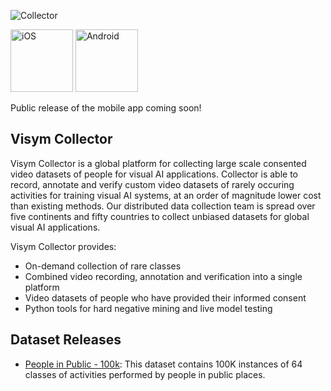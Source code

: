 ![Collector](http://i3.ytimg.com/vi/HjNa7_T-Xkc/maxresdefault.jpg)

<img alt="iOS" src="https://developer.apple.com/app-store/marketing/guidelines/images/badge-download-on-the-app-store.svg" height="100"/>  <img alt="Android" src="https://upload.wikimedia.org/wikipedia/commons/7/78/Google_Play_Store_badge_EN.svg" height="100"/>

Public release of the mobile app coming soon!


## Visym Collector

Visym Collector is a global platform for collecting large scale consented video datasets of people for visual AI applications. Collector is able to record, annotate and verify custom video datasets of rarely occuring activities for training visual AI systems, at an order of magnitude lower cost than existing methods. Our distributed data collection team is spread over five continents and fifty countries to collect unbiased datasets for global visual AI applications.
   
Visym Collector provides:  

* On-demand collection of rare classes  
* Combined video recording, annotation and verification into a single platform  
* Video datasets of people who have provided their informed consent  
* Python tools for hard negative mining and live model testing


## Dataset Releases

* [People in Public - 100k](https://visym.com):  This dataset contains 100K instances of 64 classes of activities performed by people in public places.

